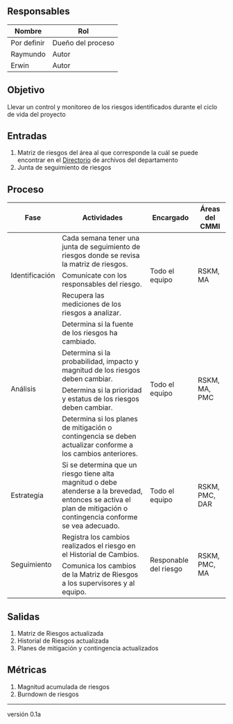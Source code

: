 ## Responsables
| Nombre  | Rol   |
|---------|-------|
|    Por definir     | Dueño del proceso |
|    Raymundo     | Autor |
|    Erwin     | Autor |

## Objetivo
Llevar un control y monitoreo de los riesgos identificados durante el ciclo de vida del proyecto

## Entradas
1. Matriz de riesgos del área al que corresponde la cuál se puede encontrar en el <a href="https://github.com/novaDepto/Nova/wiki/Directorio-de-archivos-de-CMMI">Directorio</a> de archivos del departamento
2. Junta de seguimiento de riesgos

## Proceso
<table>
  <thead>
    <tr>
      <th>Fase</th>
      <th>Actividades</th>
      <th>Encargado</th>
      <th>Áreas del CMMI</th>
    </tr>
  </thead>
  <tbody>
    <tr>
      <td rowspan="3">Identificación</td>
      <td>Cada semana tener una junta de seguimiento de riesgos donde se revisa la matriz de riesgos. </td>
      <td rowspan="3">Todo el equipo</td>
      <td rowspan="3">RSKM, MA</td>
    </tr>
    <tr>
      <td>Comunícate con los responsables del riesgo. </td>
    </tr>
    <tr>
      <td>Recupera las mediciones de los riesgos a analizar. </td>
    </tr>
    <tr>
      <td rowspan="4">Análisis</td>
      <td>Determina si la fuente de los riesgos ha cambiado. </td>
      <td rowspan="4">Todo el equipo</td>
      <td rowspan="4">RSKM, MA, PMC</td>
    </tr>
    <tr>
      <td>Determina si la probabilidad, impacto y magnitud de los riesgos deben cambiar.</td>
    </tr>
    <tr>
      <td>Determina si la prioridad y estatus de los riesgos deben cambiar.</td>
    </tr>
    <tr>
      <td>Determina si los planes de mitigación o contingencia se deben actualizar conforme a los cambios anteriores. </td>
    </tr>
    <tr>
      <td>Estrategia</td>
      <td>Si se determina que un riesgo tiene alta magnitud o debe atenderse a la brevedad, entonces se activa el plan de mitigación o contingencia conforme se vea adecuado. </td>
      <td>Todo el equipo</td>
      <td>RSKM, PMC, DAR</td>
    </tr>
    <tr>
      <td rowspan="2">Seguimiento</td>
      <td>Registra los cambios realizados el riesgo en el Historial de Cambios. </td>
      <td rowspan="2">Responable del riesgo</td>
      <td rowspan="2">RSKM, PMC, MA</td>
    </tr>
    <tr>
      <td>Comunica los cambios de la Matriz de Riesgos a los supervisores y al equipo. </td>
    </tr>
  </tbody>
</table>

## Salidas
1. Matriz de Riesgos actualizada
2. Historial de Riesgos actualizada
3. Planes de mitigación y contingencia actualizados

## Métricas
1. Magnitud acumulada de riesgos 
2. Burndown de riesgos

***
versión 0.1a